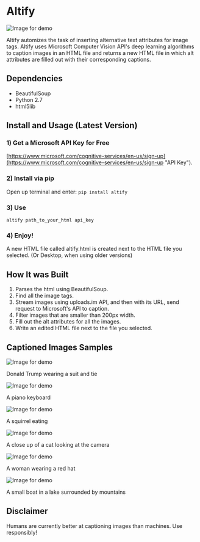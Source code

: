 # Altify

![Image for demo](images/gif.gif)

Altify automizes the task of inserting alternative text attributes for image tags. Altify uses Microsoft Computer Vision API's deep learning algorithms to caption images in an HTML file and returns a new HTML file in which alt attributes are filled out with their corresponding captions.


## Dependencies

- BeautifulSoup
- Python 2.7
- html5lib


## Install and Usage (Latest Version)

### 1) Get a Microsoft API Key for Free
[https://www.microsoft.com/cognitive-services/en-us/sign-up](https://www.microsoft.com/cognitive-services/en-us/sign-up "API Key").


### 2) Install via pip

Open up terminal and enter: `pip install altify`

### 3) Use

`altify path_to_your_html api_key`

### 4) Enjoy!

A new HTML file called altify.html is created next to the HTML file you selected. (Or Desktop, when using older versions)


## How It was Built

1. Parses the html using BeautifulSoup.
2. Find all the image tags.
3. Stream images using uploads.im API, and then with its URL, send request to Microsoft's API to caption.
4. Filter images that are smaller than 200px width.
4. Fill out the alt attributes for all the images.
5. Write an edited HTML file next to the file you selected.


## Captioned Images Samples


![Image for demo](images/pic.png)

Donald Trump wearing a suit and tie

![Image for demo](images/piano.jpg)

A piano keyboard

![Image for demo](images/animal.jpg)

A squirrel eating

![Image for demo](images/cat.jpg)

A close up of a cat looking at the camera

![Image for demo](images/lady.jpg)

A woman wearing a red hat

![Image for demo](images/lake.jpg)

A small boat in a lake surrounded by mountains




## Disclaimer

Humans are currently better at captioning images than machines. Use responsibly!
